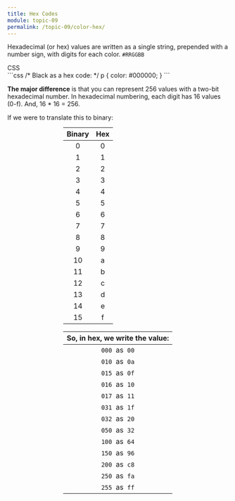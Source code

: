 ```yaml
---
title: Hex Codes
module: topic-09
permalink: /topic-09/color-hex/
---
```


<div class="divider-heading"></div>

Hexadecimal (or hex) values are written as a single string, prepended with a number sign, with digits for each color. `#RRGGBB`


<div class="code-heading">
  <span class="css">CSS</span>
</div>
```css
/* Black as a hex code: */
p {
  color: #000000;
}
```

**The major difference** is that you can represent 256 values with a two-bit hexadecimal number. In hexadecimal numbering, each digit has 16 values (0-f). And, 16 * 16 = 256.

If we were to translate this to binary:


<table style="width: 250px; text-align: center; margin: auto;">
  <thead>
    <tr>
      <th style="text-align: center">Binary</th>
      <th style="text-align: center">Hex</th>
    </tr>
  </thead>
  <tbody>
    <tr>
      <td>0</td>
      <td>0</td>
    </tr>
    <tr>
      <td>1</td>
      <td>1</td>
    </tr>
    <tr>
      <td>2</td>
      <td>2</td>
    </tr>
    <tr>
      <td>3</td>
      <td>3</td>
    </tr>
    <tr>
      <td>4</td>
      <td>4</td>
    </tr>
    <tr>
      <td>5</td>
      <td>5</td>
    </tr>
    <tr>
      <td>6</td>
      <td>6</td>
    </tr>
    <tr>
      <td>7</td>
      <td>7</td>
    </tr>
    <tr>
      <td>8</td>
      <td>8</td>
    </tr>
    <tr>
      <td>9</td>
      <td>9</td>
    </tr>
    <tr>
      <td>10</td>
      <td>a</td>
    </tr>
    <tr>
      <td>11</td>
      <td>b</td>
    </tr>
    <tr>
      <td>12</td>
      <td>c</td>
    </tr>
    <tr>
      <td>13</td>
      <td>d</td>
    </tr>
    <tr>
      <td>14</td>
      <td>e</td>
    </tr>
    <tr>
      <td>15</td>
      <td>f</td>
    </tr>
  </tbody>
</table>

<br/>

<table style="width: 250px; text-align: center; margin: auto;">
  <thead>
    <tr>
      <th style="text-align: center">So, in hex, we write the value:</th>
    </tr>
  </thead>
  <tbody>
    <tr>
      <td><code>000</code> &nbsp;as&nbsp; <code>00</code></td>
    </tr>
    <tr>
      <td><code>010</code> &nbsp;as&nbsp; <code>0a</code></td>
    </tr>
    <tr>
      <td><code>015</code> &nbsp;as&nbsp; <code>0f</code></td>
    </tr>
    <tr>
      <td><code>016</code> &nbsp;as&nbsp; <code>10</code></td>
    </tr>
    <tr>
      <td><code>017</code> &nbsp;as&nbsp; <code>11</code></td>
    </tr>
    <tr>
      <td><code>031</code> &nbsp;as&nbsp; <code>1f</code></td>
    </tr>
    <tr>
      <td><code>032</code> &nbsp;as&nbsp; <code>20</code></td>
    </tr>
    <tr>
      <td><code>050</code> &nbsp;as&nbsp; <code>32</code></td>
    </tr>
    <tr>
      <td><code>100</code> &nbsp;as&nbsp; <code>64</code></td>
    </tr>
    <tr>
      <td><code>150</code> &nbsp;as&nbsp; <code>96</code></td>
    </tr>
    <tr>
      <td><code>200</code> &nbsp;as&nbsp; <code>c8</code></td>
    </tr>
    <tr>
      <td><code>250</code> &nbsp;as&nbsp; <code>fa</code></td>
    </tr>
    <tr>
      <td><code>255</code> &nbsp;as&nbsp; <code>ff</code></td>
    </tr>
  </tbody>
</table>
